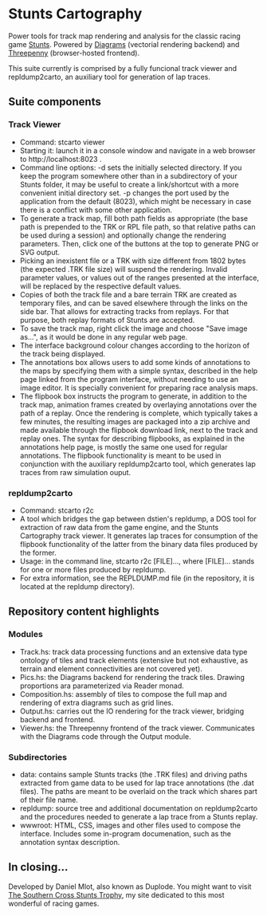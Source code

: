 # Stunts Cartography

Power tools for track map rendering and analysis for the classic racing game
[Stunts](http://scr.stunts.hu). Powered by
[Diagrams](http://projects.haskell.org/diagrams/)
(vectorial rendering backend) and
[Threepenny](http://hackage.haskell.org/package/threepenny-gui)
(browser-hosted frontend).

This suite currently is comprised by a fully funcional track viewer and
repldump2carto, an auxiliary tool for generation of lap traces.

## Suite components

### Track Viewer

* Command: stcarto viewer
* Starting it: launch it in a console window and navigate in a web browser to
  http://localhost:8023 .
* Command line options: -d sets the initially selected directory. If you keep
  the program somewhere other than in a subdirectory of your Stunts folder, it
  may be useful to create a link/shortcut with a more convenient initial
  directory set. -p changes the port used by the application from the default
  (8023), which might be necessary in case there is a conflict with some other
  application.
* To generate a track map, fill both path fields as appropriate (the base path
  is prepended to the TRK or RPL file path, so that relative paths can be used
  during a session) and optionally change the rendering parameters. Then, click
  one of the buttons at the top to generate PNG or SVG output.
* Picking an inexistent file or a TRK with size different from 1802 bytes (the
  expected .TRK file size) will suspend the rendering. Invalid parameter
  values, or values out of the ranges presented at the interface, will be
  replaced by the respective default values.
* Copies of both the track file and a bare terrain TRK are created as temporary
  files, and can be saved elsewhere through the links on the side bar. That
  allows for extracting tracks from replays. For that purpose, both replay
  formats of Stunts are accepted.
* To save the track map, right click the image and choose "Save image as...",
  as it would be done in any regular web page.
* The interface background colour changes according to the horizon of the track
  being displayed.
* The annotations box allows users to add some kinds of annotations to the maps
  by specifying them with a simple syntax, described in the help page linked
  from the program interface, without needing to use an image editor. It is
  specially convenient for preparing race analysis maps.
* The flipbook box instructs the program to generate, in addition to the track
  map, animation frames created by overlaying annotations over the path of a
  replay. Once the rendering is complete, which typically takes a few minutes,
  the resulting images are packaged into a zip archive and made available
  through the flipbook download link, next to the track and replay ones. The
  syntax for describing flipbooks, as explained in the annotations help page,
  is mostly the same one used for regular annotations. The flipbook
  functionality is meant to be used in conjunction with the auxiliary
  repldump2carto tool, which generates lap traces from raw simulation ouput.

### repldump2carto

* Command: stcarto r2c
* A tool which bridges the gap between dstien's repldump, a DOS tool for
  extraction of raw data from the game engine, and the Stunts Cartography
  track viewer. It generates lap traces for consumption of the flipbook
  functionality of the latter from the binary data files produced by the
  former.
* Usage: in the command line, stcarto r2c [FILE]..., where [FILE]...
  stands for one or more files produced by repldump.
* For extra information, see the REPLDUMP.md file (in the repository, it is
  located at the repldump directory).

## Repository content highlights

### Modules

* Track.hs: track data processing functions and an extensive data type ontology
  of tiles and track elements (extensive but not exhaustive, as terrain and
  element connectivities are not covered yet).
* Pics.hs: the Diagrams backend for rendering the track tiles. Drawing
  proportions ara parameterized via Reader monad.
* Composition.hs: assembly of tiles to compose the full map and rendering of
  extra diagrams such as grid lines.
* Output.hs: carries out the IO rendering for the track viewer, bridging
  backend and frontend.
* Viewer.hs: the Threepenny frontend of the track viewer. Communicates with the
  Diagrams code through the Output module.

### Subdirectories

* data: contains sample Stunts tracks (the .TRK files) and driving paths
  extracted from game data to be used for lap trace annotations (the .dat
  files). The paths are meant to be overlaid on the track which shares part of
  their file name.
* repldump: source tree and additional documentation on repldump2carto and the
  procedures needed to generate a lap trace from a Stunts replay.
* wwwroot: HTML, CSS, images and other files used to compose the interface.
  Includes some in-program documenation, such as the annotation syntax
  description.

## In closing...

Developed by Daniel Mlot, also known as Duplode. You might want to visit
[The Southern Cross Stunts Trophy](http://scr.stunts.hu), my site dedicated to
this most wonderful of racing games.
